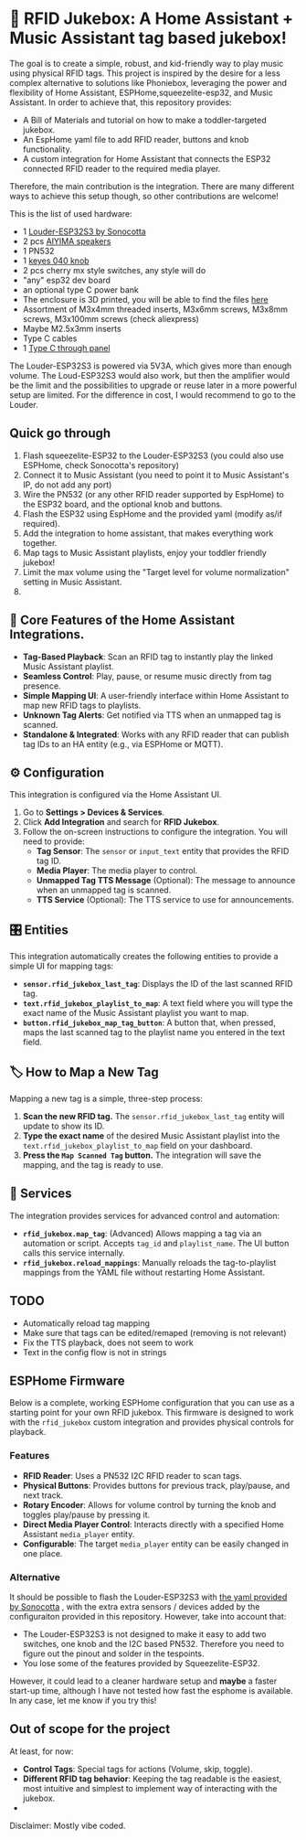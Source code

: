 # 🎵 RFID Jukebox: A Home Assistant + Music Assistant tag based jukebox! 

The goal is to create a simple, robust, and kid-friendly way to play music using physical RFID tags. This project is inspired by the desire for a less complex alternative to solutions like Phoniebox, leveraging the power and flexibility of Home Assistant, ESPHome,squeezelite-esp32, and Music Assistant. In order to achieve that, this repository provides: 

- A Bill of Materials and tutorial on how to make a toddler-targeted jukebox. 
- An EspHome yaml file to add RFID reader, buttons and knob functionality. 
- A custom integration for Home Assistant that connects the ESP32 connected RFID reader to the required media player. 

Therefore, the main contribution is the integration. There are many different ways to achieve this setup though, so other contributions are welcome! 

This is the list of used hardware:
- 1 [Louder-ESP32S3 by Sonocotta](https://www.tindie.com/products/sonocotta/louder-esp32s3/)
- 2 pcs [AIYIMA speakers](https://www.aliexpress.com/item/1005003690882286.html?spm=a2g0o.order_list.order_list_main.57.645a5c5fcSl91U)
- 1 PN532
- 1 [keyes 040 knob](https://www.amazon.de/KEYESTUDIO-Encoder-Development-Arduino-Raspberry/dp/B085944A4G)
- 2 pcs cherry mx style switches, any style will do 
- "any" esp32 dev board
- an optional type C power bank
- The enclosure is 3D printed, you will be able to find the files [here](https://www.pending.com)
- Assortment of M3x4mm threaded inserts, M3x6mm screws, M3x8mm screws, M3x100mm screws (check aliexpress)
- Maybe M2.5x3mm inserts
- Type C cables
- 1 [Type C through panel](https://de.aliexpress.com/item/1005008176772218.html?spm=a2g0o.order_list.order_list_main.142.5a0f5c5fB82eEa&gatewayAdapt=glo2deu)

The Louder-ESP32S3 is powered via 5V3A, which gives more than enough volume. The Loud-ESP32S3 would also work, but then the amplifier would be the limit and the possibilities to upgrade or reuse later in a more powerful setup are limited. For the difference in cost, I would recommend to go to the Louder. 

## Quick go through

1. Flash squeezelite-ESP32 to the Louder-ESP32S3 (you could also use ESPHome, check Sonocotta's repository)
2. Connect it to Music Assistant (you need to point it to Music Assistant's IP, do not add any port)
3. Wire the PN532 (or any other RFID reader supported by EspHome) to the ESP32 board, and the optional knob and buttons. 
4. Flash the ESP32 using EspHome and the provided yaml (modify as/if required). 
5. Add the integration to home assistant, that makes everything work together. 
6. Map tags to Music Assistant playlists, enjoy your toddler friendly jukebox! 
7. Limit the max volume using the "Target level for volume normalization" setting in Music Assistant. 
8. 

## 🎯 Core Features of the Home Assistant Integrations. 
 
*   **Tag-Based Playback**: Scan an RFID tag to instantly play the linked Music Assistant playlist.
*   **Seamless Control**: Play, pause, or resume music directly from tag presence.
*   **Simple Mapping UI**: A user-friendly interface within Home Assistant to map new RFID tags to playlists.
*   **Unknown Tag Alerts**: Get notified via TTS when an unmapped tag is scanned.
*   **Standalone & Integrated**: Works with any RFID reader that can publish tag IDs to an HA entity (e.g., via ESPHome or MQTT).

## ⚙️ Configuration

This integration is configured via the Home Assistant UI.

1.  Go to **Settings > Devices & Services**.
2.  Click **Add Integration** and search for **RFID Jukebox**.
3.  Follow the on-screen instructions to configure the integration. You will need to provide:
    *   **Tag Sensor**: The `sensor` or `input_text` entity that provides the RFID tag ID.
    *   **Media Player**: The media player to control.
    *   **Unmapped Tag TTS Message** (Optional): The message to announce when an unmapped tag is scanned.
    *   **TTS Service** (Optional): The TTS service to use for announcements.

## 🎛️ Entities

This integration automatically creates the following entities to provide a simple UI for mapping tags:

-   **`sensor.rfid_jukebox_last_tag`**: Displays the ID of the last scanned RFID tag.
-   **`text.rfid_jukebox_playlist_to_map`**: A text field where you will type the exact name of the Music Assistant playlist you want to map.
-   **`button.rfid_jukebox_map_tag_button`**: A button that, when pressed, maps the last scanned tag to the playlist name you entered in the text field.

## 🏷️ How to Map a New Tag

Mapping a new tag is a simple, three-step process:

1.  **Scan the new RFID tag.** The `sensor.rfid_jukebox_last_tag` entity will update to show its ID.
2.  **Type the exact name** of the desired Music Assistant playlist into the `text.rfid_jukebox_playlist_to_map` field on your dashboard.
3.  **Press the `Map Scanned Tag` button.** The integration will save the mapping, and the tag is ready to use.

## 🔧 Services

The integration provides services for advanced control and automation:

-   **`rfid_jukebox.map_tag`**: (Advanced) Allows mapping a tag via an automation or script. Accepts `tag_id` and `playlist_name`. The UI button calls this service internally.
-   **`rfid_jukebox.reload_mappings`**: Manually reloads the tag-to-playlist mappings from the YAML file without restarting Home Assistant.

## TODO
- Automatically reload tag mapping
- Make sure that tags can be edited/remaped (removing is not relevant)
- Fix the TTS playback, does not seem to work
- Text in the config flow is not in strings

## ESPHome Firmware

Below is a complete, working ESPHome configuration that you can use as a starting point for your own RFID jukebox. This firmware is designed to work with the `rfid_jukebox` custom integration and provides physical controls for playback.

### Features

*   **RFID Reader**: Uses a PN532 I2C RFID reader to scan tags.
*   **Physical Buttons**: Provides buttons for previous track, play/pause, and next track.
*   **Rotary Encoder**: Allows for volume control by turning the knob and toggles play/pause by pressing it.
*   **Direct Media Player Control**: Interacts directly with a specified Home Assistant `media_player` entity.
*   **Configurable**: The target `media_player` entity can be easily changed in one place.

### Alternative

It should be possible to flash the Louder-ESP32S3 with [the yaml provided by Sonocotta](https://github.com/sonocotta/esp32-audio-dock/blob/main/firmware/esphome/louder-esp32-s3-idf.yaml) , with the extra extra sensors / devices added by the configuraiton provided in this repository. However, take into account that: 
- The Louder-ESP32S3 is not designed to make it easy to add two switches, one knob and the I2C based PN532. Therefore you need to figure out the pinout and solder in the tespoints. 
- You lose some of the features provided by Squeezelite-ESP32. 

However, it could lead to a cleaner hardware setup and **maybe** a faster start-up time, although I have not tested how fast the esphome is available. In any case, let me know if you try this! 


## Out of scope  for the project

At least, for now: 
-   **Control Tags**: Special tags for actions (Volume, skip, toggle). 
-   **Different RFID tag behavior**: Keeping the tag readable is the easiest, most intuitive and simplest to implement way of interacting with the jukebox. 
-   

Disclaimer: Mostly vibe coded. 
